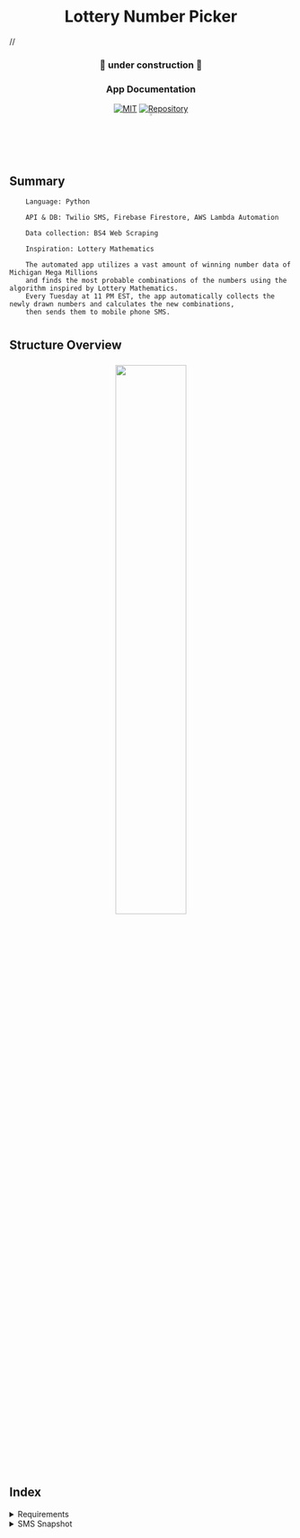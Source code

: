 <h1 align = "center">Lottery Number Picker</h1>
// <h3 align = "center">🚧 under construction 🚧</h3>
<h3 align = "center">App Documentation</h3>

<div align="center">
<a href="https://opensource.org/licenses/MIT"><img src="https://img.shields.io/badge/License-MIT-yellow.svg" alt="MIT"></a>
<a href="https://github.com/suhanpark/LotteryNumberPicker"><img src="https://img.shields.io/badge/packages-repository-b956e8.svg?style=flat-square" alt="Repository"></a>
</div>

<div align="center">
    <a href="https://github.com/suhanpark/LotteryNumberPicker">
        <img src="https://github.com/ultralytics/yolov5/releases/download/v1.0/logo-social-github.png" width="2%"/>
    </a>
</div>

<h2>Summary</h2>
    <div align="left">
        
        Language: Python
    
        API & DB: Twilio SMS, Firebase Firestore, AWS Lambda Automation

        Data collection: BS4 Web Scraping
    
        Inspiration: Lottery Mathematics

        The automated app utilizes a vast amount of winning number data of Michigan Mega Millions 
        and finds the most probable combinations of the numbers using the algorithm inspired by Lottery Mathematics. 
        Every Tuesday at 11 PM EST, the app automatically collects the newly drawn numbers and calculates the new combinations,
        then sends them to mobile phone SMS.

# <h2 align >Structure Overview</h2>
<h3 align = "center"><img src="https://user-images.githubusercontent.com/44104676/174250422-d611fa79-a8d2-4de8-ac1a-7e60dacb4454.png" width="50%"/></h3>

# <h2 align >Index</h2>
<details>
<summary>Requirements</summary>
    
How to install all the requirements:

    $ pip install -r requirements.txt
    
**info.py and serviceAccountKey.json files are not included for the security and privacy reasons.**
</details>

<details>
<summary>SMS Snapshot</summary>

# <h2 align = "center" ><img src="https://user-images.githubusercontent.com/44104676/174169140-a6fdb664-efb1-4848-8b46-bb3ab3ebdfd9.PNG" width="30%"/></h3>
</details>

